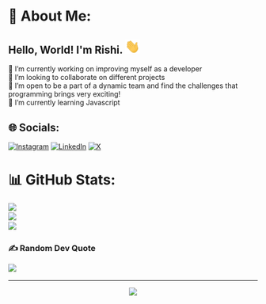 # 💫 About Me: 
## Hello, World! I'm Rishi. <img src="https://github.com/ABSphreak/ABSphreak/blob/master/gifs/Hi.gif" width="30">

🔭 I’m currently working on improving myself as a developer<br>👯 I’m looking to collaborate on different projects<br>🤝 I’m open to be a part of a dynamic team and find the challenges that programming brings very exciting!<br>🌱 I’m currently learning Javascript<br>


## 🌐 Socials:
[![Instagram](https://img.shields.io/badge/Instagram-%23E4405F.svg?logo=Instagram&logoColor=white)](https://instagram.com/https://www.instagram.com/rishi_bhardwaj_3104/) [![LinkedIn](https://img.shields.io/badge/LinkedIn-%230077B5.svg?logo=linkedin&logoColor=white)](https://linkedin.com/in/https://www.linkedin.com/in/rishi-bhardwaj-853535254?utm_source=share&utm_campaign=share_via&utm_content=profile&utm_medium=android_app) [![X](https://img.shields.io/badge/X-black.svg?logo=X&logoColor=white)](https://x.com/https://x.com/Rishi_3104?t=2ptGrCOeyfq-HghgDwFNlg&s=09) 

# 📊 GitHub Stats:
![](https://github-readme-stats.vercel.app/api?username=Rishi3104&theme=vue-dark&hide_border=false&include_all_commits=true&count_private=true)<br/>
![](https://github-readme-streak-stats.herokuapp.com/?user=Rishi3104&theme=vue-dark&hide_border=false)<br/>
![](https://github-readme-stats.vercel.app/api/top-langs/?username=Rishi3104&theme=vue-dark&hide_border=false&include_all_commits=true&count_private=true&layout=compact)



### ✍️ Random Dev Quote
![](https://quotes-github-readme.vercel.app/api?type=vetical&theme=radical)

---
<div align="center">
  <img src="https://profile-counter.glitch.me/Rishi3104/count.svg?"  />
</div>

###

<!-- Proudly created with GPRM ( https://gprm.itsvg.in ) -->

